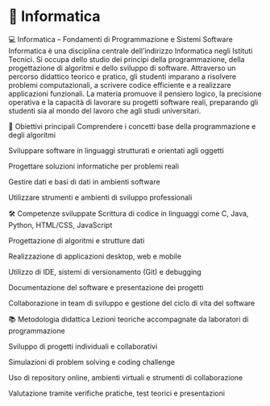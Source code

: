 # 📘 Informatica

💻 Informatica – Fondamenti di Programmazione e Sistemi Software
Informatica è una disciplina centrale dell’indirizzo Informatica negli Istituti Tecnici. Si occupa dello studio dei principi della programmazione, della progettazione di algoritmi e dello sviluppo di software. Attraverso un percorso didattico teorico e pratico, gli studenti imparano a risolvere problemi computazionali, a scrivere codice efficiente e a realizzare applicazioni funzionali. La materia promuove il pensiero logico, la precisione operativa e la capacità di lavorare su progetti software reali, preparando gli studenti sia al mondo del lavoro che agli studi universitari.

🎯 Obiettivi principali
Comprendere i concetti base della programmazione e degli algoritmi

Sviluppare software in linguaggi strutturati e orientati agli oggetti

Progettare soluzioni informatiche per problemi reali

Gestire dati e basi di dati in ambienti software

Utilizzare strumenti e ambienti di sviluppo professionali

🛠️ Competenze sviluppate
Scrittura di codice in linguaggi come C, Java, Python, HTML/CSS, JavaScript

Progettazione di algoritmi e strutture dati

Realizzazione di applicazioni desktop, web e mobile

Utilizzo di IDE, sistemi di versionamento (Git) e debugging

Documentazione del software e presentazione dei progetti

Collaborazione in team di sviluppo e gestione del ciclo di vita del software

📚 Metodologia didattica
Lezioni teoriche accompagnate da laboratori di programmazione

Sviluppo di progetti individuali e collaborativi

Simulazioni di problem solving e coding challenge

Uso di repository online, ambienti virtuali e strumenti di collaborazione

Valutazione tramite verifiche pratiche, test teorici e presentazioni
